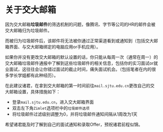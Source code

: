 # 关于交大邮箱

因为交大邮箱**垃圾邮件**的筛选机制的问题，像腾讯、字节等公司的HR的邮件会被交大邮箱归为垃圾邮件。

而被归为垃圾邮件后，该邮件将无法被你通过正常渠道看到或通知到（包括交大邮箱界面、与交大邮箱绑定的电脑应用or手机应用）。

如果你并没有更改交大邮箱的默认设置的话，你只能从每周一次（通常在周一）的交大邮箱垃圾邮件通报中了解到这些垃圾邮件的相关信息，包括你的实习面试or就业面试，这往往会让你错过面试的截止时间，痛失面试机会。（包括笔者在内的很多学长学姐都有此种经历）。

在此建议诸君，在拿到交大邮箱的第一时间前往`mail.sjtu.edu.cn`更改自己的交大邮箱设置，具体措施如下：

* 登录`mail.sjtu.edu.cn`，进入交大邮箱界面
* 双击左下角`Zimlet`选项栏中的`垃圾邮件选项`
* 将垃圾邮件过滤级别调整为0，并将垃圾邮件通知间隔从1周改为1天

希望诸君能及时了解到自己的面试通知和录取Offer，预祝诸君前程似锦。
